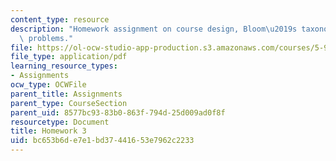 ```yaml
---
content_type: resource
description: "Homework assignment on course design, Bloom\u2019s taxonomy, and redesigning\
  \ problems."
file: https://ol-ocw-studio-app-production.s3.amazonaws.com/courses/5-95j-teaching-college-level-science-and-engineering-spring-2009/bc653b6de7e1bd37441653e7962c2233_MIT5_95js09_hw03.pdf
file_type: application/pdf
learning_resource_types:
- Assignments
ocw_type: OCWFile
parent_title: Assignments
parent_type: CourseSection
parent_uid: 8577bc93-83b0-863f-794d-25d009ad0f8f
resourcetype: Document
title: Homework 3
uid: bc653b6d-e7e1-bd37-4416-53e7962c2233
---
```

